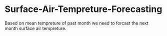 # Surface-Air-Tempreture-Forecasting
Based on mean tempreture of past month we need to forcast the next month surface air tempreture.

